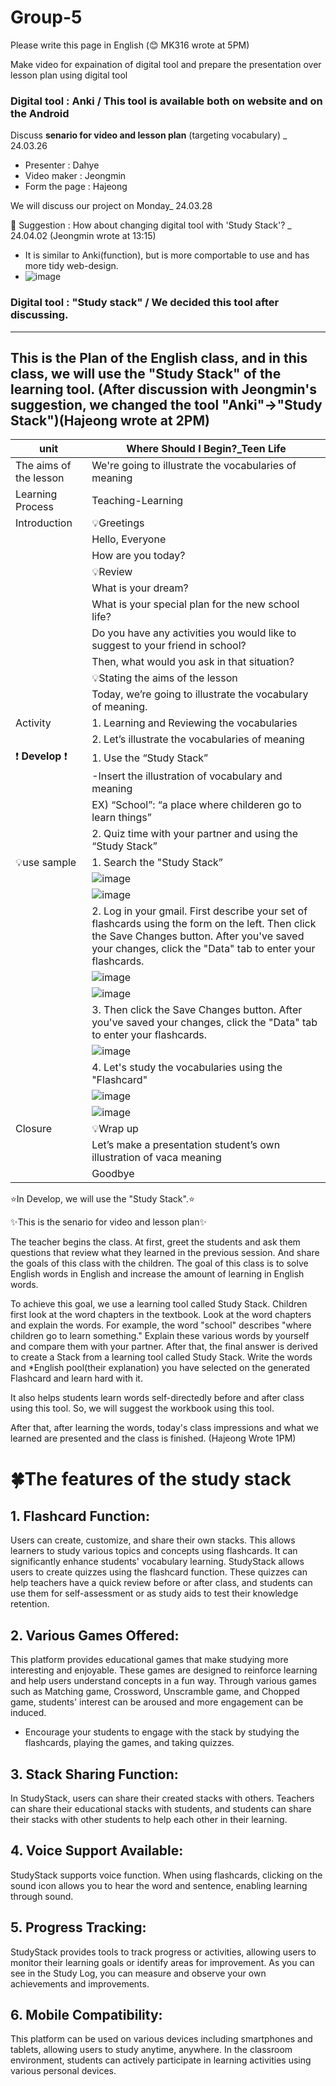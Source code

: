 # Group-5
Please write this page in English (😊 MK316 wrote at 5PM)

Make video for expaination of digital tool and prepare the presentation over lesson plan using digital tool

### Digital tool : **Anki** / This tool is available both on website and on the Android

Discuss **senario for video and lesson plan** (targeting vocabulary) _ 24.03.26

+ Presenter : Dahye
+ Video maker : Jeongmin
+ Form the page : Hajeong

We will discuss our project on Monday_ 24.03.28

📝 Suggestion : How about changing digital tool with 'Study Stack'? _ 24.04.02 (Jeongmin wrote at 13:15)
+ It is similar to Anki(function), but is more comportable to use and has more tidy web-design.
+ ![image](https://github.com/dhlee3146/Group-5/assets/162955126/ccc6aa0b-a673-4cda-8595-61a91a4ca15e)

### Digital tool : "Study stack" / We decided this tool after discussing.


------------------------------------------------
This is the Plan of the English class, and in this class, we will use the "Study Stack" of the learning tool. (After discussion with Jeongmin's suggestion, we changed the tool "Anki"->"Study Stack")(Hajeong wrote at 2PM)
------------------------------------------------
| unit | Where Should I Begin?_Teen Life | 
|------| --------------------------------|
| The aims of the lesson | We're going to illustrate the vocabularies of meaning |
| Learning Process | Teaching-Learning |
| Introduction |💡Greetings |
|              |Hello, Everyone|
|              |How are you today?|
|              |💡Review |
|              |What is your dream?|
|              |What is your special plan for the new school life?|
|              |Do you have any activities you would like to suggest to your friend in school?|
|              |Then, what would you ask in that situation?|
|              |💡Stating the aims of the lesson |
|              |Today, we’re going to illustrate the vocabulary of meaning.|
|   Activity   | 1. Learning and Reviewing the vocabularies |
|              | 2. Let’s illustrate the vocabularies of meaning |
| ❗ **Develop** ❗| 1. Use the “Study Stack” |
|              | -Insert the illustration of vocabulary and meaning |
|              | EX) “School”: “a place where childeren go to learn things” |
|              | 2. Quiz time with your partner and using the “Study Stack” |
|💡use sample | 1. Search the "Study Stack” |
|              | ![image](https://github.com/dhlee3146/Group-5/assets/162955126/9e4fe9d7-b640-453a-86f9-244efa05fe38) |
|              | ![image](https://github.com/dhlee3146/Group-5/assets/162955126/c7d14150-c5ff-4ddf-9055-6f00f532d644) |
|              | 2. Log in your gmail. First describe your set of flashcards using the form on the left. Then click the Save Changes button. After you've saved your changes, click the "Data" tab to enter your flashcards. |
|              | ![image](https://github.com/dhlee3146/Group-5/assets/162955126/7db0a684-00a4-4c1c-abcc-36f97873b6da) |
|              | ![image](https://github.com/dhlee3146/Group-5/assets/162955126/731103b2-3589-4a11-8980-3d8e667f770d) |
|              | 3. Then click the Save Changes button. After you've saved your changes, click the "Data" tab to enter your flashcards. |
|              | ![image](https://github.com/dhlee3146/Group-5/assets/162955126/2fadf335-0103-42ad-8bcd-82122fb8d0c1) |
|              | 4. Let's study the vocabularies using the "Flashcard" |
|              | ![image](https://github.com/dhlee3146/Group-5/assets/162955126/02298745-30cb-4561-a8c3-39b739b17271) |
|              | ![image](https://github.com/dhlee3146/Group-5/assets/162955126/15560a23-80ab-4772-b1ae-ccb187dadcf2) |
|   Closure    | 💡Wrap up |
|              | Let’s make a presentation student’s own illustration of vaca meaning |
|              | Goodbye |

⭐In Develop, we will use the "Study Stack".⭐

✨This is the senario for video and lesson plan✨

The teacher begins the class. At first, greet the students and ask them questions that review what they learned in the previous session. And share the goals of this class with the children. The goal of this class is to solve English words in English and increase the amount of learning in English words.

To achieve this goal, we use a learning tool called Study Stack. Children first look at the word chapters in the textbook. Look at the word chapters and explain the words. For example, the word "school" describes "where children go to learn something." Explain these various words by yourself and compare them with your partner. After that, the final answer is derived to create a Stack from a learning tool called Study Stack. Write the words and *English pool(their explanation) you have selected on the generated Flashcard and learn hard with it.

It also helps students learn words self-directedly before and after class using this tool. So, we will suggest the workbook using this tool.

After that, after learning the words, today's class impressions and what we learned are presented and the class is finished. (Hajeong Wrote 1PM)

# 🍀The features of the study stack
## 1. Flashcard Function:

  Users can create, customize, and share their own stacks. This allows learners to study various topics and concepts using flashcards. It can significantly enhance students' vocabulary learning. StudyStack allows users to create quizzes using the flashcard function. These quizzes can help teachers have a quick review before or after class, and students can use them for self-assessment or as study aids to test their knowledge retention.

## 2. Various Games Offered:

  This platform provides educational games that make studying more interesting and enjoyable. These games are designed to reinforce learning and help users understand concepts in a fun way. Through various games such as Matching game, Crossword, Unscramble game, and Chopped game, students' interest can be aroused and more engagement can be induced.

* Encourage your students to engage with the stack by studying the flashcards, playing the games, and taking quizzes.

## 3. Stack Sharing Function:

  In StudyStack, users can share their created stacks with others. Teachers can share their educational stacks with students, and students can share their stacks with other students to help each other in their learning.

## 4. Voice Support Available:

  StudyStack supports voice function. When using flashcards, clicking on the sound icon allows you to hear the word and sentence, enabling learning through sound.

## 5. Progress Tracking:

  StudyStack provides tools to track progress or activities, allowing users to monitor their learning goals or identify areas for improvement. As you can see in the Study Log, you can measure and observe your own achievements and improvements.

## 6. Mobile Compatibility:

  This platform can be used on various devices including smartphones and tablets, allowing users to study anytime, anywhere. In the classroom environment, students can actively participate in learning activities using various personal devices.
